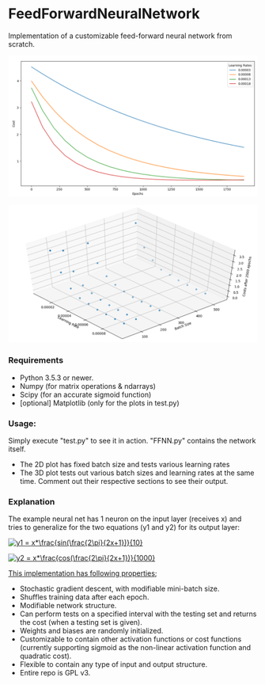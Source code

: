 # FeedForwardNeuralNetwork

Implementation of a customizable feed-forward neural network from scratch.

![2D Plot](https://github.com/canmetan/FeedForwardNeuralNetwork/blob/master/images/2dplot.png?raw=true)

![3D Plot](https://github.com/canmetan/FeedForwardNeuralNetwork/blob/master/images/3dplot.png?raw=true)

### Requirements
* Python 3.5.3 or newer.
* Numpy (for matrix operations & ndarrays)
* Scipy (for an accurate sigmoid function)
* [optional] Matplotlib (only for the plots in test.py)

### Usage:
Simply execute "test.py" to see it in action. "FFNN.py" contains the network itself.
* The 2D plot has fixed batch size and tests various learning rates
* The 3D plot tests out various batch sizes and learning rates at the same time.
Comment out their respective sections to see their output.

### Explanation
The example neural net has 1 neuron on the input layer (receives x) and tries to generalize for the two equations (y1 and y2) for its output layer:

<a href="https://www.codecogs.com/eqnedit.php?latex=y1&space;=&space;x*\frac{sin(\frac{2\pi}{2x&plus;1})}{10}" target="_blank"><img src="https://latex.codecogs.com/gif.latex?y1&space;=&space;x*\frac{sin(\frac{2\pi}{2x&plus;1})}{10}" title="y1 = x*\frac{sin(\frac{2\pi}{2x+1})}{10}" /></a>

<a href="https://www.codecogs.com/eqnedit.php?latex=y2&space;=&space;x*\frac{cos(\frac{2\pi}{2x&plus;1})}{1000}" target="_blank"><img src="https://latex.codecogs.com/gif.latex?y2&space;=&space;x*\frac{cos(\frac{2\pi}{2x&plus;1})}{1000}" title="y2 = x*\frac{cos(\frac{2\pi}{2x+1})}{1000}" /></a>

<u>This implementation has following properties</u>;

* Stochastic gradient descent, with modifiable mini-batch size.
* Shuffles training data after each epoch.
* Modifiable network structure.
* Can perform tests on a specified interval with the testing set and returns the cost (when a testing set is given).
* Weights and biases are randomly initialized.
* Customizable to contain other activation functions or cost functions (currently supporting sigmoid as the non-linear activation function and quadratic cost).
* Flexible to contain any type of input and output structure.
* Entire repo is GPL v3.